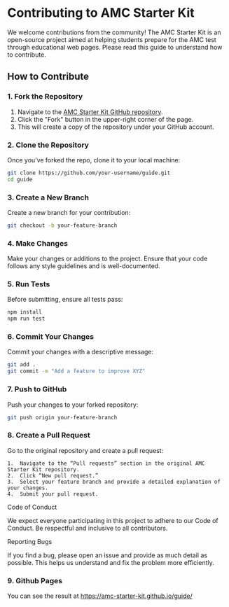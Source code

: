 # Contributing to AMC Starter Kit

We welcome contributions from the community! The AMC Starter Kit is an open-source project aimed at helping students prepare for the AMC test through educational web pages. Please read this guide to understand how to contribute.

## How to Contribute

### 1. Fork the Repository

1. Navigate to the [AMC Starter Kit GitHub repository](https://github.com/AMC-Starter-Kit/guide).
2. Click the "Fork" button in the upper-right corner of the page.
3. This will create a copy of the repository under your GitHub account.

### 2. Clone the Repository

Once you’ve forked the repo, clone it to your local machine:

```bash
git clone https://github.com/your-username/guide.git
cd guide
```

### 3. Create a New Branch

Create a new branch for your contribution:

```bash
git checkout -b your-feature-branch
```

### 4. Make Changes

Make your changes or additions to the project. Ensure that your code follows any style guidelines and is well-documented.

### 5. Run Tests

Before submitting, ensure all tests pass:

```bash
npm install
npm run test
```

### 6. Commit Your Changes

Commit your changes with a descriptive message:

```bash
git add .
git commit -m "Add a feature to improve XYZ"
```

### 7. Push to GitHub

Push your changes to your forked repository:

```bash
git push origin your-feature-branch
```

### 8. Create a Pull Request

Go to the original repository and create a pull request:

    1.	Navigate to the “Pull requests” section in the original AMC Starter Kit repository.
    2.	Click “New pull request.”
    3.	Select your feature branch and provide a detailed explanation of your changes.
    4.	Submit your pull request.

Code of Conduct

We expect everyone participating in this project to adhere to our Code of Conduct. Be respectful and inclusive to all contributors.

Reporting Bugs

If you find a bug, please open an issue and provide as much detail as possible. This helps us understand and fix the problem more efficiently.

### 9. Github Pages

You can see the result at https://amc-starter-kit.github.io/guide/
